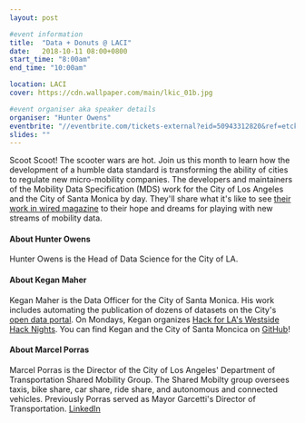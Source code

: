 ```yaml
---
layout: post

#event information
title:  "Data + Donuts @ LACI"
date:   2018-10-11 08:00+0800
start_time: "8:00am"
end_time: "10:00am"

location: LACI
cover: https://cdn.wallpaper.com/main/lkic_01b.jpg

#event organiser aka speaker details
organiser: "Hunter Owens"
eventbrite: "//eventbrite.com/tickets-external?eid=50943312820&ref=etckt"
slides: ""
---
```


Scoot Scoot! The scooter wars are hot. Join us this month to learn how the development of a humble data standard is transforming the ability of cities to regulate new micro-mobility companies. The developers and maintainers of the Mobility Data Specification (MDS) work for the City of Los Angeles and the City of Santa Monica by day. They'll share what it's like to see [their work in wired magazine](https://www.wired.com/story/cities-scooter-data-remix-uber-lyft/) to their hope and dreams for playing with new streams of mobility data. 


#### About Hunter Owens
Hunter Owens is the Head of Data Science for the City of LA. 


#### About Kegan Maher

Kegan Maher is the Data Officer for the City of Santa Monica. His work includes automating the publication of dozens of datasets on the City's [open data portal](https://data.smgov.net/). On Mondays, Kegan organizes [Hack for LA's Westside Hack Nights](https://www.hackforla.org/). You can find Kegan and the City of Santa Moncica on [GitHub](https://github.com/CityofSantaMonica)!

#### About Marcel Porras

Marcel Porras is the Director of the City of Los Angeles' Department of Transportation Shared Mobility Group. The Shared Mobilty group oversees taxis, bike share, car share, ride share, and autonomous and connected vehicles. Previously Porras served as Mayor Garcetti's Director of Transportation. [LinkedIn](https://www.linkedin.com/in/marcel-porras-8363765/)
